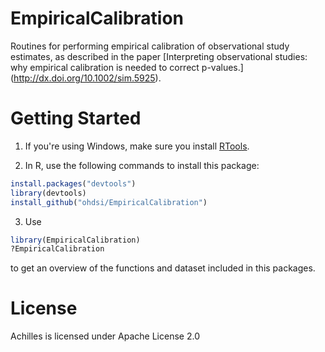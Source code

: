EmpiricalCalibration
====================

Routines for performing empirical calibration of observational study estimates, as described in the paper
[Interpreting observational studies: why empirical calibration is needed to correct p-values.] (http://dx.doi.org/10.1002/sim.5925).


Getting Started
===============
1. If you're using Windows, make sure you install [RTools](http://cran.r-project.org/bin/windows/Rtools/).

2. In R, use the following commands to install this package:

  ```r
  install.packages("devtools")
  library(devtools)
  install_github("ohdsi/EmpiricalCalibration")
  ```
  
3. Use

  ```r
  library(EmpiricalCalibration)
  ?EmpiricalCalibration
  ```
  to get an overview of the functions and dataset included in this packages.
  
License
=======
Achilles is licensed under Apache License 2.0

